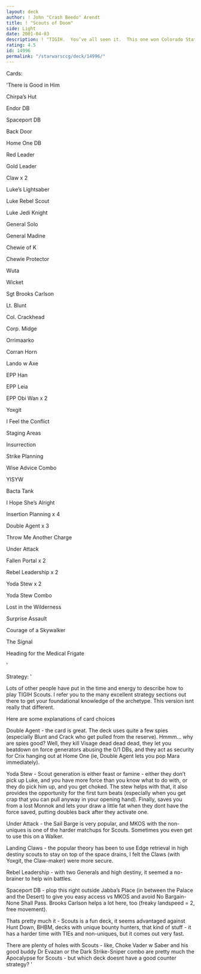 ```yaml
---
layout: deck
author: ! John "Crash Beedo" Arendt
title: ! "Scouts of Doom"
side: Light
date: 2001-04-03
description: ! "TIGIH.  You’ve all seen it.  This one won Colorado States."
rating: 4.5
id: 14996
permalink: "/starwarsccg/deck/14996/"
---
```

Cards: 

'There is Good in Him


Chirpa&#8217;s Hut

Endor DB

Spaceport DB

Back Door

Home One DB


Red Leader

Gold Leader

Claw x 2

Luke&#8217;s Lightsaber


Luke Rebel Scout

Luke Jedi Knight

General Solo

General Madine

Chewie of K

Chewie Protector

Wuta

Wicket

Sgt Brooks Carlson

Lt. Blunt

Col. Crackhead

Corp. Midge

Orrimaarko

Corran Horn

Lando w Axe

EPP Han

EPP Leia

EPP Obi Wan x 2

Yoxgit


I Feel the Conflict

Staging Areas

Insurrection

Strike Planning

Wise Advice Combo

YISYW

Bacta Tank

I Hope She&#8217;s Alright


Insertion Planning x 4

Double Agent x 3

Throw Me Another Charge

Under Attack

Fallen Portal x 2

Rebel Leadership x 2

Yoda Stew x 2

Yoda Stew Combo

Lost in the Wilderness

Surprise Assault

Courage of a Skywalker

The Signal

Heading for the Medical Frigate

'

Strategy: '

Lots of other people have put in the time and energy to describe how to play TIGIH Scouts.  I refer you to the many excellent strategy sections out there to get your foundational knowledge of the archetype.  This version isnt really that different.


Here are some explanations of card choices


Double Agent - the card is great.  The deck uses quite a few spies (especially Blunt and Crack who get pulled from the reserve).  Hmmm... why are spies good?  Well, they kill Visage dead dead dead, they let you beatdown on force generators abusing the 0/1 DBs, and they act as security for Crix hanging out at Home One (ie, Double Agent lets you pop Mara immediately).


Yoda Stew - Scout generation is either feast or famine - either they don’t pick up Luke, and you have more force than you know what to do with, or they do pick him up, and you get choked.  The stew helps with that, it also provides the opportunity for the first turn beats (especially when you get crap that you can pull anyway in your opening hand).  Finally, saves you from a lost Monnok and lets your draw a little fat when they dont have the force saved, putting doubles back after they activate one.


Under Attack - the Sail Barge is very popular, and MKOS with the non-uniques is one of the harder matchups for Scouts.  Sometimes you even get to use this on a Walker.


Landing Claws - the popular theory has been to use Edge retrieval in high destiny scouts to stay on top of the space drains, I felt the Claws (with Yoxgit, the Claw-maker) were more secure.


Rebel Leadership - with two Generals and high destiny, it seemed a no-brainer to help win battles.


Spaceport DB - plop this right outside Jabba’s Place (in between the Palace and the Desert) to give you easy access vs MKOS and avoid No Bargain-None Shall Pass.  Brooks Carlson helps a lot here, too (freaky landspeed = 2, free movement).


Thats pretty much it - Scouts is a fun deck, it seems advantaged against Hunt Down, BHBM, decks with unique bounty hunters, that kind of stuff - it has a harder time with TIEs and non-uniques, but it comes out very fast.


There are plenty of holes with Scouts - like, Choke Vader w Saber and his good buddy Dr Evazan or the Dark Strike-Sniper combo are pretty much the Apocalypse for Scouts - but which deck doesnt have a good counter strategy?  '
